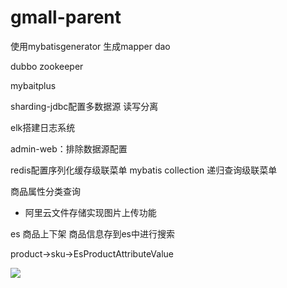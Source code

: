 # gmall-parent

使用mybatisgenerator 生成mapper  dao



dubbo zookeeper  

mybaitplus

sharding-jdbc配置多数据源 读写分离

elk搭建日志系统

admin-web：排除数据源配置 



redis配置序列化缓存级联菜单 mybatis collection 递归查询级联菜单



商品属性分类查询

-  阿里云文件存储实现图片上传功能

es 商品上下架  商品信息存到es中进行搜索

product->sku->EsProductAttributeValue



![](https://xiepanpan123.oss-cn-beijing.aliyuncs.com/%E5%95%86%E5%93%81es%E6%A8%A1%E5%9E%8B.png)